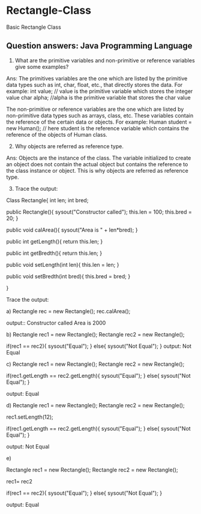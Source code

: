 # Rectangle-Class
Basic Rectangle Class

## Question answers: Java Programming Language  ##

1.	What are the primitive variables and non-primitive or reference variables give some examples?

Ans: The primitives variables are the one which are listed by the primitive data types such as int, char, float, etc., that directly stores the data. For example: 
                     int value; // value is the primitive variable which stores the integer value
                     char alpha; //alpha is the primitive variable that stores the char value

  The non-primitive or reference variables are the one which are listed by non-primitive data types such as arrays, class, etc. These variables contain the reference of the certain data or objects. For example:
Human student = new Human(); // here student is the reference variable which contains the reference of the objects of Human class.

2.	Why objects are referred as reference type.

Ans: Objects are the instance of the class. The variable initialized to create an object does not contain the actual object but contains the reference to the class instance or object. This is why objects are referred as reference type.

3.	Trace the output:


Class Rectangle{
int len;
int bred;


public Rectangle(){
sysout("Constructor called");
this.len = 100;
this.bred = 20;
} 


public void  calArea(){
sysout("Area is " + len*bred);
}

public int getLength(){
	return this.len;
}

public int getBredth(){
	return this.len;
}

public void setLength(int len){
this.len = len;
}

public void setBredth(int bred){
this.bred = bred;
}

}

Trace the output:

a) 
Rectangle rec = new Rectangle();
rec.calArea();

output:: 
Constructor called
Area is 2000

b)
Rectangle rec1 = new Rectangle();
Rectangle rec2 = new Rectangle();

if(rec1 == rec2){
sysout("Equal");
}
else{
sysout("Not Equal");
}
output: 
Not Equal

c) 
Rectangle rec1 = new Rectangle();
Rectangle rec2 = new Rectangle();


if(rec1.getLength == rec2.getLength){
sysout("Equal");
}
else{
sysout("Not Equal");
}

output:
Equal

d) 
Rectangle rec1 = new Rectangle();
Rectangle rec2 = new Rectangle();

rec1.setLength(12);

if(rec1.getLength == rec2.getLength){
sysout("Equal");
}
else{
sysout("Not Equal");
}

output:
Not Equal

e)
 
Rectangle rec1 = new Rectangle();
Rectangle rec2 = new Rectangle();

rec1= rec2

if(rec1 == rec2){
sysout("Equal");
}
else{
sysout("Not Equal");
}

output:
Equal





